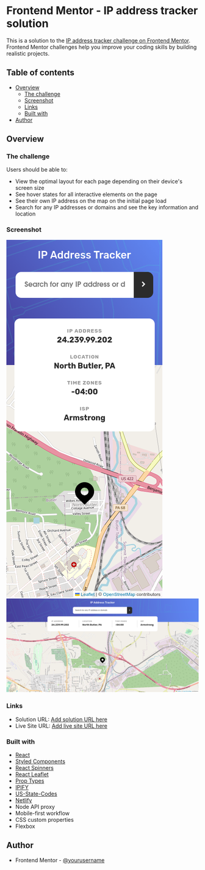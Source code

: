 # Frontend Mentor - IP address tracker solution

This is a solution to the [IP address tracker challenge on Frontend Mentor](https://www.frontendmentor.io/challenges/ip-address-tracker-I8-0yYAH0). Frontend Mentor challenges help you improve your coding skills by building realistic projects.

## Table of contents

- [Overview](#overview)
  - [The challenge](#the-challenge)
  - [Screenshot](#screenshot)
  - [Links](#links)
  - [Built with](#built-with)
- [Author](#author)

## Overview

### The challenge

Users should be able to:

- View the optimal layout for each page depending on their device's screen size
- See hover states for all interactive elements on the page
- See their own IP address on the map on the initial page load
- Search for any IP addresses or domains and see the key information and location

### Screenshot

![Mobile](./screen-shots/mobile-sc.png)
![Desktop](./screen-shots/desktop-sc.png)

### Links

- Solution URL: [Add solution URL here](https://your-solution-url.com)
- Live Site URL: [Add live site URL here](https://your-live-site-url.com)

### Built with

- [React](https://reactjs.org/)
- [Styled Components](https://styled-components.com/)
- [React Spinners](https://www.npmjs.com/package/react-spinners/)
- [React Leaflet](https://react-leaflet.js.org/)
- [Prop Types](https://www.npmjs.com/package/prop-types/)
- [IPIFY](https://www.ipify.org/)
- [US-State-Codes](https://www.npmjs.com/package/us-state-codes/)
- [Netlify](https://app.netlify.com/)
- Node API proxy
- Mobile-first workflow
- CSS custom properties
- Flexbox

## Author

- Frontend Mentor - [@yourusername](https://www.frontendmentor.io/profile/yourusername)
